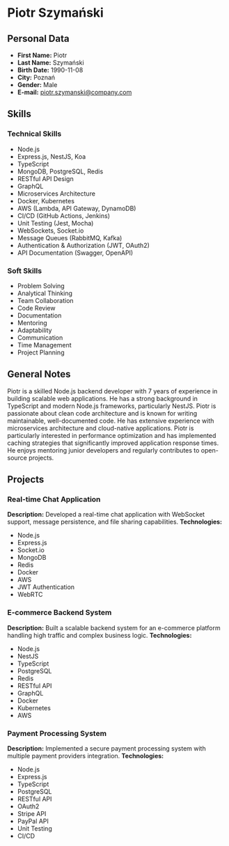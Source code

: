 # Piotr Szymański

## Personal Data
- **First Name:** Piotr
- **Last Name:** Szymański
- **Birth Date:** 1990-11-08
- **City:** Poznań
- **Gender:** Male
- **E-mail:** piotr.szymanski@company.com

## Skills
### Technical Skills
- Node.js
- Express.js, NestJS, Koa
- TypeScript
- MongoDB, PostgreSQL, Redis
- RESTful API Design
- GraphQL
- Microservices Architecture
- Docker, Kubernetes
- AWS (Lambda, API Gateway, DynamoDB)
- CI/CD (GitHub Actions, Jenkins)
- Unit Testing (Jest, Mocha)
- WebSockets, Socket.io
- Message Queues (RabbitMQ, Kafka)
- Authentication & Authorization (JWT, OAuth2)
- API Documentation (Swagger, OpenAPI)

### Soft Skills
- Problem Solving
- Analytical Thinking
- Team Collaboration
- Code Review
- Documentation
- Mentoring
- Adaptability
- Communication
- Time Management
- Project Planning

## General Notes
Piotr is a skilled Node.js backend developer with 7 years of experience in building scalable web applications. He has a strong background in TypeScript and modern Node.js frameworks, particularly NestJS. Piotr is passionate about clean code architecture and is known for writing maintainable, well-documented code. He has extensive experience with microservices architecture and cloud-native applications. Piotr is particularly interested in performance optimization and has implemented caching strategies that significantly improved application response times. He enjoys mentoring junior developers and regularly contributes to open-source projects.

## Projects
### Real-time Chat Application
**Description:** Developed a real-time chat application with WebSocket support, message persistence, and file sharing capabilities.
**Technologies:**
- Node.js
- Express.js
- Socket.io
- MongoDB
- Redis
- Docker
- AWS
- JWT Authentication
- WebRTC

### E-commerce Backend System
**Description:** Built a scalable backend system for an e-commerce platform handling high traffic and complex business logic.
**Technologies:**
- Node.js
- NestJS
- TypeScript
- PostgreSQL
- Redis
- RESTful API
- GraphQL
- Docker
- Kubernetes
- AWS

### Payment Processing System
**Description:** Implemented a secure payment processing system with multiple payment providers integration.
**Technologies:**
- Node.js
- Express.js
- TypeScript
- PostgreSQL
- RESTful API
- OAuth2
- Stripe API
- PayPal API
- Unit Testing
- CI/CD 